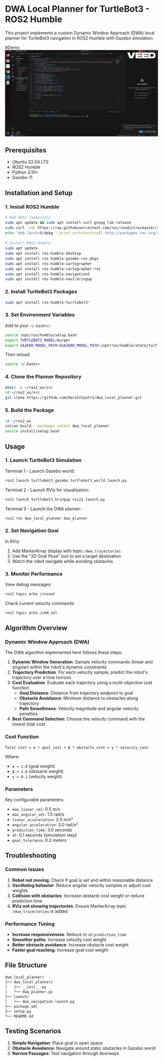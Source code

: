 # DWA Local Planner for TurtleBot3 - ROS2 Humble

This project implements a custom Dynamic Window Approach (DWA) local planner for TurtleBot3 navigation in ROS2 Humble with Gazebo simulation.

#Demo
![alt text](<Screencast from 08-14-2025 02_58_35 PM-VEED.gif>)

## Prerequisites

- Ubuntu 22.04 LTS
- ROS2 Humble
- Python 3.10+
- Gazebo 11

## Installation and Setup

### 1. Install ROS2 Humble

```bash
# Add ROS2 repository
sudo apt update && sudo apt install curl gnupg lsb-release
sudo curl -sSL https://raw.githubusercontent.com/ros/rosdistro/master/ros.asc | sudo apt-key add -
echo "deb [arch=$(dpkg --print-architecture)] http://packages.ros.org/ros2/ubuntu $(lsb_release -cs) main" | sudo tee /etc/apt/sources.list.d/ros2.list > /dev/null

# Install ROS2 Humble
sudo apt update
sudo apt install ros-humble-desktop
sudo apt install ros-humble-gazebo-ros-pkgs
sudo apt install ros-humble-cartographer
sudo apt install ros-humble-cartographer-ros
sudo apt install ros-humble-navigation2
sudo apt install ros-humble-nav2-bringup
```

### 2. Install TurtleBot3 Packages

```bash
sudo apt install ros-humble-turtlebot3*
```

### 3. Set Environment Variables

Add to your `~/.bashrc`:

```bash
source /opt/ros/humble/setup.bash
export TURTLEBOT3_MODEL=burger
export GAZEBO_MODEL_PATH=$GAZEBO_MODEL_PATH:/opt/ros/humble/share/turtlebot3_gazebo/models
```

Then reload:
```bash
source ~/.bashrc
```

### 4. Clone the Planner Repository

```bash
mkdir -p ~/ros2_ws/src
cd ~/ros2_ws/src
git clone https://github.com/Harshitpatro/dwa_local_planner.git

```

### 5. Build the Package

```bash
cd ~/ros2_ws
colcon build --packages-select dwa_local_planner
source install/setup.bash
```

## Usage

### 1. Launch TurtleBot3 Simulation

Terminal 1 - Launch Gazebo world:
```bash
ros2 launch turtlebot3_gazebo turtlebot3_world.launch.py
```

Terminal 2 - Launch RViz for visualization:
```bash
ros2 launch turtlebot3_bringup rviz2.launch.py
```

Terminal 3 - Launch the DWA planner:
```bash
ros2 run dwa_local_planner dwa_planner
```

### 2. Set Navigation Goal

In RViz:
1. Add MarkerArray display with topic `/dwa_trajectories`
2. Use the "2D Goal Pose" tool to set a target destination
3. Watch the robot navigate while avoiding obstacles

### 3. Monitor Performance

View debug messages:
```bash
ros2 topic echo /rosout
```

Check current velocity commands:
```bash
ros2 topic echo /cmd_vel
```

## Algorithm Overview

### Dynamic Window Approach (DWA)

The DWA algorithm implemented here follows these steps:

1. **Dynamic Window Generation**: Sample velocity commands (linear and angular) within the robot's dynamic constraints
2. **Trajectory Prediction**: For each velocity sample, predict the robot's trajectory over a time horizon
3. **Cost Evaluation**: Evaluate each trajectory using a multi-objective cost function:
   - **Goal Distance**: Distance from trajectory endpoint to goal
   - **Obstacle Avoidance**: Minimum distance to obstacles along trajectory
   - **Path Smoothness**: Velocity magnitude and angular velocity penalties
4. **Best Command Selection**: Choose the velocity command with the lowest total cost

### Cost Function

```
Total Cost = α * goal_cost + β * obstacle_cost + γ * velocity_cost
```

Where:
- `α = 1.0` (goal weight)
- `β = 2.0` (obstacle weight) 
- `γ = 0.1` (velocity weight)

### Parameters

Key configurable parameters:
- `max_linear_vel`: 0.5 m/s
- `max_angular_vel`: 1.5 rad/s
- `linear_acceleration`: 2.0 m/s²
- `angular_acceleration`: 3.0 rad/s²
- `prediction_time`: 3.0 seconds
- `dt`: 0.1 seconds (simulation step)
- `goal_tolerance`: 0.2 meters

## Troubleshooting

### Common Issues

1. **Robot not moving**: Check if goal is set and within reasonable distance
2. **Oscillating behavior**: Reduce angular velocity samples or adjust cost weights
3. **Collision with obstacles**: Increase obstacle cost weight or reduce prediction time
4. **RViz not showing trajectories**: Ensure MarkerArray topic `/dwa_trajectories` is added

### Performance Tuning

- **Increase responsiveness**: Reduce `dt` or `prediction_time`
- **Smoother paths**: Increase velocity cost weight
- **Better obstacle avoidance**: Increase obstacle cost weight
- **Faster goal reaching**: Increase goal cost weight

## File Structure

```
dwa_local_planner/
├── dwa_local_planner/
│   ├── __init__.py
│   └── dwa_planner.py
├── launch/
│   └── dwa_navigation.launch.py
├── package.xml
├── setup.py
└── README.md
```

## Testing Scenarios

1. **Simple Navigation**: Place goal in open space
2. **Obstacle Avoidance**: Navigate around static obstacles in Gazebo world
3. **Narrow Passages**: Test navigation through doorways

